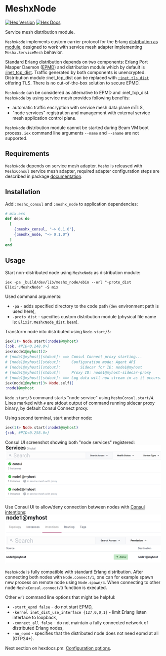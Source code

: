 # MeshxNode
[![Hex Version](https://img.shields.io/hexpm/v/meshx_node)](https://hex.pm/packages/meshx_node)
[![Hex Docs](https://img.shields.io/badge/hex-docs-lightgreen)](https://hexdocs.pm/meshx_node)

<!-- MDOC !-->
Service mesh distribution module.

`MeshxNode` implements custom carrier protocol for the Erlang [distribution as module](https://erlang.org/doc/apps/erts/alt_dist.html#distribution-module), designed to work with service mesh adapter implementing `Meshx.ServiceMesh` behavior.

Standard Erlang distribution depends on two components: Erlang Port Mapper Daemon ([EPMD](https://erlang.org/doc/man/epmd.html)) and distribution module which by default is [:inet_tcp_dist](https://github.com/erlang/otp/blob/master/lib/kernel/src/inet_tcp_dist.erl). Traffic generated by both components is unencrypted. Distribution module :inet_tcp_dist can be replaced with [`:inet_tls_dist`](http://erlang.org/doc/apps/ssl/ssl_distribution.html) offering TLS. There is no out-of-the-box solution to secure EPMD.

`MeshxNode` can be considered as alternative to EPMD and :inet_tcp_dist.
`MeshxNode` by using service mesh provides following benefits:
  * automatic traffic encryption with service mesh data plane mTLS,
  * "node services" registration and management with external service mesh application control plane.

`MeshxNode` distribution module cannot be started during Beam VM boot process, `iex` command line arguments `--name` and `--sname` are not supported.

## Requirements
`MeshxNode` depends on service mesh adapter. `Meshx` is released with `MeshxConsul` service mesh adapter, required adapter configuration steps are described in package [documentation](https://github.com/andrzej-mag/meshx_consul).

## Installation
Add `:meshx_consul` and `:meshx_node` to application dependencies:
```elixir
# mix.exs
def deps do
  [
    {:meshx_consul, "~> 0.1.0"},
    {:meshx_node, "~> 0.1.0"}
  ]
end
```

## Usage
Start non-distributed node using `MeshxNode` as distribution module:
```shell
iex -pa _build/dev/lib/meshx_node/ebin --erl "-proto_dist Elixir.MeshxNode" -S mix
```
Used command arguments:
  * `-pa` - adds specified directory to the code path (`dev` environment path is used here),
  * `-proto_dist` - specifies custom distribution module (physical file name is: `Elixir.MeshxNode_dist.beam`).

Transform node into distributed using `Node.start/3`:
```elixir
iex(1)> Node.start(:node1@myhost)
{:ok, #PID<0.248.0>}
iex(node1@myhost)2>
# [node1@myhost][stdout]: ==> Consul Connect proxy starting...
# [node1@myhost][stdout]:     Configuration mode: Agent API
# [node1@myhost][stdout]:         Sidecar for ID: node1@myhost
# [node1@myhost][stdout]:     Proxy ID: node1@myhost-sidecar-proxy
# [node1@myhost][stdout]: ==> Log data will now stream in as it occurs:
iex(node1@myhost)3> Node.self()
:node1@myhost
```
`Node.start/3` command starts "node service" using `MeshxConsul.start/4`. Lines marked with `#` are stdout output of command running sidecar proxy binary, by default Consul Connect proxy.

Using second terminal, start another node:
```elixir
iex(1)> Node.start(:node2@myhost)
{:ok, #PID<0.258.0>}
```

Consul UI screenshot showing both "node services" registered:
![image](assets/services.png)

Use Consul UI to allow/deny connection between nodes with [Consul intentions](https://www.consul.io/docs/connect/intentions):
![image](assets/intentions.png)

`MeshxNode` is fully compatible with standard Erlang distribution. After connecting both nodes with `Node.connect/1`, one can for example spawn new process on remote node using `Node.spawn/4`. When connecting to other node `MeshxConsul.connect/3` function is executed.

Other `erl` command line options that might be helpful:
  - `-start_epmd false` - do not start EPMD,
  - `-kernel inet_dist_use_interface {127,0,0,1}` - limit Erlang listen interface to loopback,
  - `-connect_all false` - do not maintain a fully connected network of distributed Erlang nodes,
  - `-no_epmd` - specifies that the distributed node does not need epmd at all (OTP24+).

<!-- MDOC !-->
Next section on hexdocs.pm: [Configuration options](https://hexdocs.pm/meshx_node/MeshxNode.html#module-configuration-options).
